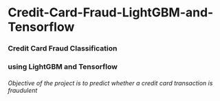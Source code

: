 # Credit-Card-Fraud-LightGBM-and-Tensorflow

### Credit Card Fraud Classification
### using LightGBM and Tensorflow

###### Objective of the project is to predict whether a credit card transaction is fraudulent<br />
<br />
<br />
